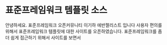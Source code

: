 # 표준프레임워크 템플릿 소스
안녕하세요. 표준프레임워크 오픈커뮤니티 이기하 에반젤리스트 입니다
사용자 편의를 위해서 표준프레임워크 템플릿에 대한 사이트를 오픈하였습니다.
표준프레임워크를 좀 더 쉽게 접근하기 위해서 사이트를 보면서 
